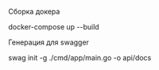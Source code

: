 Сборка докера

docker-compose up --build

Генерация для swagger

swag init -g ./cmd/app/main.go -o api/docs
